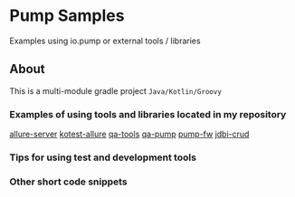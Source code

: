 Pump Samples
=================================

Examples using io.pump or external tools / libraries

## About

This is a multi-module gradle project `Java/Kotlin/Groovy`

### Еxamples of using tools and libraries located in my repository
[allure-server](https://github.com/kochetkov-ma/allure-server)
[kotest-allure](https://github.com/kochetkov-ma/kotest-allure)
[qa-tools](https://github.com/kochetkov-ma/qa-tools)
[qa-pump](https://github.com/kochetkov-ma/qa-pump)
[pump-fw](https://github.com/kochetkov-ma/pump-fw)
[jdbi-crud](https://github.com/kochetkov-ma/jdbi-crud)

### Tips for using test and development tools

### Other short code snippets
